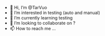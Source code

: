 - 👋 Hi, I’m @TarVuo
- 👀 I’m interested in testing (auto and manual)
- 🌱 I’m currently learning testing 
- 💞️ I’m looking to collaborate on ?
- 📫 How to reach me ...

<!---
TarVuo/TarVuo is a ✨ special ✨ repository because its `README.md` (this file) appears on your GitHub profile.
You can click the Preview link to take a look at your changes.
--->
